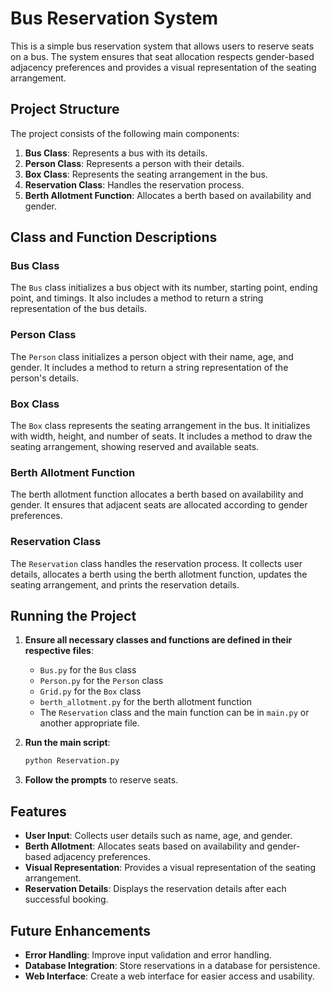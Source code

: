 # Bus Reservation System

This is a simple bus reservation system that allows users to reserve seats on a bus. The system ensures that seat allocation respects gender-based adjacency preferences and provides a visual representation of the seating arrangement.

## Project Structure

The project consists of the following main components:

1. **Bus Class**: Represents a bus with its details.
2. **Person Class**: Represents a person with their details.
3. **Box Class**: Represents the seating arrangement in the bus.
4. **Reservation Class**: Handles the reservation process.
5. **Berth Allotment Function**: Allocates a berth based on availability and gender.

## Class and Function Descriptions

### Bus Class

The `Bus` class initializes a bus object with its number, starting point, ending point, and timings. It also includes a method to return a string representation of the bus details.

### Person Class

The `Person` class initializes a person object with their name, age, and gender. It includes a method to return a string representation of the person's details.

### Box Class

The `Box` class represents the seating arrangement in the bus. It initializes with width, height, and number of seats. It includes a method to draw the seating arrangement, showing reserved and available seats.

### Berth Allotment Function

The berth allotment function allocates a berth based on availability and gender. It ensures that adjacent seats are allocated according to gender preferences.

### Reservation Class

The `Reservation` class handles the reservation process. It collects user details, allocates a berth using the berth allotment function, updates the seating arrangement, and prints the reservation details.

## Running the Project

1. **Ensure all necessary classes and functions are defined in their respective files**:
    - `Bus.py` for the `Bus` class
    - `Person.py` for the `Person` class
    - `Grid.py` for the `Box` class
    - `berth_allotment.py` for the berth allotment function
    - The `Reservation` class and the main function can be in `main.py` or another appropriate file.

2. **Run the main script**:
    ```bash
    python Reservation.py
    ```

3. **Follow the prompts** to reserve seats.

## Features

- **User Input**: Collects user details such as name, age, and gender.
- **Berth Allotment**: Allocates seats based on availability and gender-based adjacency preferences.
- **Visual Representation**: Provides a visual representation of the seating arrangement.
- **Reservation Details**: Displays the reservation details after each successful booking.

## Future Enhancements

- **Error Handling**: Improve input validation and error handling.
- **Database Integration**: Store reservations in a database for persistence.
- **Web Interface**: Create a web interface for easier access and usability.
